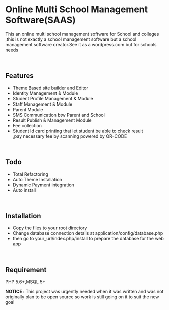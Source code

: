 # Online Multi School Management Software(SAAS)

<p>This an online multi school management software for School and colleges ,this is not exactly a school management software but a school management software creator.See it as a wordpress.com but for schools needs </p>

<br>

## Features

<ul>
	<li>Theme Based site builder and Editor</li>
	<li>Identity Management & Module</li>
	<li>Student Profile Management & Module</li>
	<li>Staff Management & Module</li>
	<li>Parent  Module</li>
	<li>SMS Communication btw Parent and School</li>
	<li>Result Publish & Management Module</li>
	<li>Fee collection</li>
	<li>Student Id card printing that let student be able to check result <br>,pay necessary fee by scanning powered by QR-CODE</li>

</ul>


</ul>

<br>

## Todo
<ul>
	<li>Total Refactoring</li>
	<li>Auto Theme Installation</li>
    <li>Dynamic Payment integration</li>
    <li>Auto install</li>
</ul>

<br>

## Installation
<ul>
	<li>Copy the files to your root directory</li>
	<li>Change database connection details at application/config/database.php</li>
	<li>then go to your_url/index.php/install to prepare the database for the web app</li>

</ul>

<br>

## Requirement
PHP 5.6+,MSQL 5+ 
<br>

<b>NOTICE : </b>This project was urgently needed when it was written and was not originally plan to be open source so work is still going on it to suit the new goal